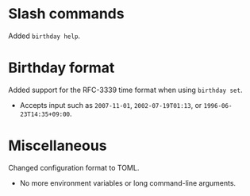 # Slash commands

Added `birthday help`.

# Birthday format

Added support for the RFC-3339 time format when using `birthday set`.
- Accepts input such as `2007-11-01`, `2002-07-19T01:13`, or `1996-06-23T14:35+09:00`.

# Miscellaneous

Changed configuration format to TOML.
- No more environment variables or long command-line arguments.